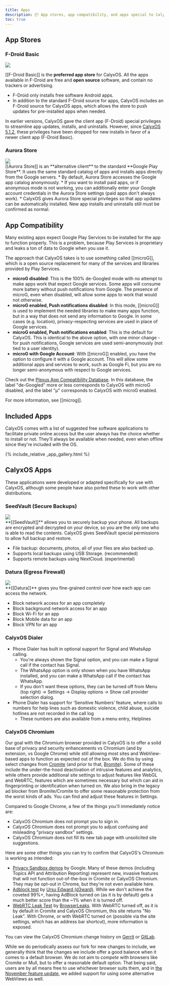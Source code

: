 ```yaml
---
title: Apps
description: 📦 App stores, app compatibility, and apps special to CalyxOS
toc: true
---
```


## App Stores

### F-Droid Basic

<div class="feature small-img">
<img src="{{'/assets/images/osapps/fdroid-basic.png' | relative_url}}" />
<div>

[[F-Droid Basic]] is the **preferred app store** for CalyxOS. All the apps available in F-Droid are free and **open source** software, and contain no trackers or advertising.

* F-Droid only installs free software Android apps.
* In addition to the standard F-Droid source for apps, CalyxOS includes an F-Droid source for CalyxOS apps, which allows the store to push updates for pre-installed apps when needed.

In earlier versions, CalyxOS gave the client app (F-Droid) special privileges to streamline app updates, installs, and uninstalls. However, since [CalyxOS 5.1.2](https://calyxos.org/news/2023/11/30/november-feature-update/), these privileges have been dropped for new installs in favor of a newer client app (F-Droid Basic).

</div>
</div>

### Aurora Store

<div class="feature small-img">
<img src="{{'/assets/images/osapps/aurora-store.png' | relative_url}}" />
<div>
[[Aurora Store]] is an **alternative client** to the standard **Google Play Store**. It uses the same standard catalog of apps and installs apps directly from the Google servers.
* By default, Aurora Store accesses the Google app catalog anonymously.
* If you want to install paid apps, or if anonymous mode is not working, you can additionally enter your Google account credentials in the Aurora Store settings (paid apps don't always work).
* CalyxOS gives Aurora Store special privileges so that app updates can be automatically installed. New app installs and uninstalls still must be confirmed as normal.
</div>
</div>

## App Compatibility

Many existing apps expect Google Play Services to be installed for the app to function properly. This is a problem, because Play Services is proprietary and leaks a ton of data to Google when you use it.

The approach that CalyxOS takes is to use something called [[microG]], which is a open source replacement for many of the services and libraries provided by Play Services.

* **microG disabled**: This is the 100% de-Googled mode with no attempt to make apps work that expect Google services. Some apps will consume more battery without push notifications from Google. The presence of microG, even when disabled, will allow some apps to work that would not otherwise.
* **microG enabled, Push notifications disabled**: In this mode, [[microG]] is used to implement the needed libraries to make many apps function, but in a way that does not send any information to Google. In some cases (e.g. location), privacy-respecting services are used in place of Google services.
* **microG enabled, Push notifications enabled**: This is the default for CalyxOS. This is identical to the above option, with one minor change - for push notifications, Google services are used semi-anonymously (not tied to a user identity).
* **microG with Google Account**: With [[microG]] enabled, you have the option to configure it with a Google account. This will allow some additional apps and services to work, such as Google Fi, but you are no longer semi-anonymous with respect to Google services.

Check out the [Plexus App Compatibility Database](https://plexus.techlore.tech/). In this database, the label "de-Googled" more or less corresponds to CalyxOS with microG disabled, and the label "μ" corresponds to CalyxOS with microG enabled.

For more information, see [[microg]].

## Included Apps

CalyxOS comes with a list of suggested free software applications to facilitate private online access but the user always has the choice whether to install or not. They'll always be available when needed, even when offline since they're included with the OS.

{% include_relative _app_gallery.html %}

## CalyxOS Apps

These applications were developed or adapted specifically for use with CalyxOS, although some people have also ported these to work with other distributions.

### SeedVault (Secure Backups)

<div class="feature small-img">
<img src="{{'/assets/images/osapps/seedvault.png' | relative_url}}" />
<div>
**[[SeedVault]]** allows you to securely backup your phone. All backups are encrypted and decrypted on your device, so you are the only one who is able to read the contents. CalyxOS gives SeedVault special permissions to allow full backup and restore.

* File backup: documents, photos, all of your files are also backed up.
* Supports local backups using USB Storage. (recommended)
* Supports remote backups using NextCloud. (experimental)
</div>
</div>

### Datura (Egress Firewall)

<div class="feature small-img">
<img src="{{'/assets/images/osapps/datura.png' | relative_url}}" />
<div>
**[[Datura]]** gives you fine-grained control over how each app can access the network.

* Block network access for an app completely
* Block background network access for an app
* Block Wi-Fi for an app
* Block Mobile data for an app
* Block VPN for an app
</div>
</div>


### CalyxOS Dialer

* Phone Dialer has built in optional support for Signal and WhatsApp calling.
  * You're always shown the Signal option, and you can make a Signal call if the contact has Signal.
  * The WhatsApp option is only shown when you have WhatsApp installed, and you can make a WhatsApp call if the contact has WhatsApp.
  * If you don't want these options, they can be turned off from Menu (top right) -> Settings -> Display options -> Show call provider selection dialog.
* Phone Dialer has support for ‘Sensitive Numbers’ feature, where calls to numbers for help lines such as domestic violence, child abuse, suicide hotlines are not recorded in the call log
  * These numbers are also available from a menu entry, Helplines

### CalyxOS Chromium

Our goal with the Chromium browser provided in CalyxOS is to offer a solid base of privacy and security enhancements vs Chromium (and by extension, vs Google Chrome) while still allowing most sites and WebView-based apps to function as expected out of the box. We do this by using select changes from [Cromite](https://github.com/uazo/cromite) (and prior to that, [Bromite](https://github.com/bromite/bromite)). Some of these include the under-the-hood deactivation of intrusive features and analytics, while others provide additional site settings to adjust features like WebGL and WebRTC, features which are sometimes necessary but which can aid in fingerprinting or identification when turned on. We also bring in the legacy ad blocker from Bromite/Cromite to offer some reasonable protection from the worst kinds of ads. You can find and adjust these features in Settings.

Compared to Google Chrome, a few of the things you'll immediately notice are:
* CalyxOS Chromium does not prompt you to sign in.
* CalyxOS Chromium does not prompt you to adjust confusing and misleading "privacy sandbox" settings.
* CalyxOS Chromium does not fill its new tab page with unsolicited site suggestions.

Here are some other things you can try to confirm that CalyxOS's Chromium is working as intended:

* [Privacy Sandbox demos](https://developers.google.com/privacy-sandbox/resources/demos) by Google. Many of these demos (including Topics API and Attribution Reporting) represent new, invasive features that will not function out-of-the-box in Cromite or CalyxOS Chromium. They may be opt-out in Chrome, but they're not even available here.
* [Adblock test](https://d3ward.github.io/toolz/adblock.html) by [Ursu Edward (d3ward)](https://d3ward.github.io/). While we don't achieve the coveted 99%+, having AdBlock turned on (as it is by default) gets a much better score than the \~1% when it is turned off.
* [WebRTC Leak Test](https://browserleaks.com/webrtc) by [BrowserLeaks](https://browserleaks.com). With WebRTC turned off, as it is by default in Cromite and CalyxOS Chromium, this site returns "No Leak". With Chrome, or with WebRTC turned on (possible via the site settings, which has an address bar shortcut), more information is exposed.

You can view the CalyxOS Chromium change history on [Gerrit](https://review.calyxos.org/q/project:CalyxOS/platform_external_calyx_chromium) or [GitLab](https://gitlab.com/CalyxOS/platform_external_calyx_chromium/-/commits/main/?ref_type=heads).

While we do periodically assess our fork for new changes to include, we generally think that the changes we include offer a good balance when it comes to a default browser. We do not aim to *compete* with browsers like Cromite or Mull, but to offer a reasonable default option. That being said, users are by all means free to use whichever browser suits them, and in [the November feature update](https://calyxos.org/news/2023/11/30/november-feature-update/), we added support for using some alternative WebViews as well.
